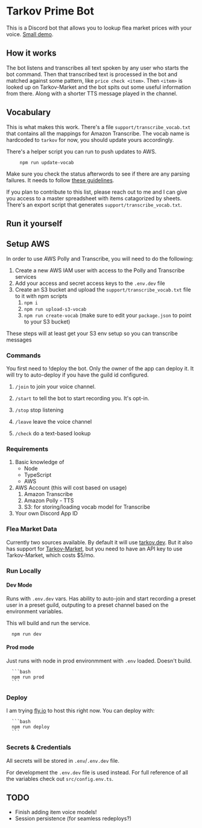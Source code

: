# Tarkov Prime Bot

This is a Discord bot that allows you to lookup flea market prices with your voice. [Small demo](https://twitter.com/romanbb/status/1550151741034729473).

## How it works

The bot listens and transcribes all text spoken by any user who starts the bot command. Then that transcribed text is processed in the bot and matched against some pattern, like `price check <item>`. Then `<item>` is looked up on Tarkov-Market and the bot spits out some useful information from there. Along with a shorter TTS message played in the channel.

## Vocabulary

This is what makes this work. There's a file `support/transcribe_vocab.txt` that contains all the mappings for Amazon Transcribe. The vocab name is hardcoded to `tarkov` for now, you should update yours accordingly.

There's a helper script you can run to push updates to AWS.

         npm run update-vocab

Make sure you check the status afterwords to see if there are any parsing failures. It needs to follow [these guidelines](https://docs.aws.amazon.com/transcribe/latest/dg/custom-vocabulary-create-table.html).

If you plan to contribute to this list, please reach out to me and I can give you access to a master spreadsheet with items catagorized by sheets. There's an export script that generates `support/transcribe_vocab.txt`.

## Run it yourself

## Setup AWS

In order to use AWS Polly and Transcribe, you will need to do the following:

1. Create a new AWS IAM user with access to the Polly and Transcribe services
2. Add your access and secret access keys to the `.env.dev` file
3. Create an S3 bucket and upload the `support/transcribe_vocab.txt` file to it with npm scripts
   1. `npm i`
   2. `npm run upload-s3-vocab`
   3. `npm run create-vocab` (make sure to edit your `package.json` to point to your S3 bucket)

These steps will at least get your S3 env setup so you can transcribe messages

### Commands

You first need to !deploy the bot. Only the owner of the app can deploy it. It will try to auto-deploy if you have the guild id configured.

1. `/join` to join your voice channel.
2. `/start` to tell the bot to start recording you. It's opt-in.

3. `/stop` stop listening
4. `/leave` leave the voice channel
5. `/check` do a text-based lookup

### Requirements

1. Basic knowledge of
   - Node
   - TypeScript
   - AWS
2. AWS Account (this will cost based on usage)
   1. Amazon Transcribe
   1. Amazon Polly - TTS
   1. S3: for storing/loading vocab model for Transcribe
3. Your own Discord App ID

### Flea Market Data

Currently two sources available. By default it will use [tarkov.dev](https://tarkov.dev). But it also has support for [Tarkov-Market](https://tarkov-market.com), but you need to have an API key to use Tarkov-Market, which costs $5/mo.

### Run Locally

#### Dev Mode

Runs with `.env.dev` vars. Has ability to auto-join and start recording a preset user in a preset guild, outputing to a preset channel based on the environment variables.

This wll build and run the service.

      npm run dev

#### Prod mode

Just runs with node in prod environmment with `.env` loaded. Doesn't build.

      ```bash
      npm run prod
      ```

### Deploy

I am trying [fly.io](https://fly.io) to host this right now. You can deploy with:

      ```bash
      npm run deploy
      ```

### Secrets & Credentials

All secrets will be stored in `.env`/`.env.dev` file.

For development the `.env.dev` file is used instead. For full reference of all the variables check out `src/config.env.ts`.

## TODO

- Finish adding item voice models!
- Session persistence (for seamless redeploys?)
